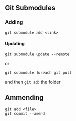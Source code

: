 ## Git Submodules

### Adding
```
git submodule add <link>
```

#### Updating
```
git submodule update --remote
```
or
```
git submodule foreach git pull
```
and then `git add` the folder

## Ammending
```
git add <file>
git commit --amend
```
